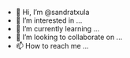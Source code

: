 - 👋 Hi, I’m @sandratxula
- 👀 I’m interested in ...
- 🌱 I’m currently learning ...
- 💞️ I’m looking to collaborate on ...
- 📫 How to reach me ...

<!---
sandratxula/sandratxula is a ✨ special ✨ repository because its `README.md` (this file) appears on your GitHub profile.
You can click the Preview link to take a look at your changes.
--->
